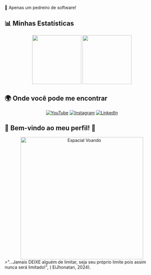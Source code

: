 👋 Apenas um pedreiro de software!



## 📊 Minhas Estatísticas

<div align="center">
  <img height="160" src="https://github-readme-stats.vercel.app/api?username=EiJhonatan&show_icons=true&hide_title=true&count_private=true&hide=prs&bg_color=1e1e2e&border_radius=10&border_color=4c566a&title_color=8fbcbb&text_color=d8dee9&icon_color=eb9326"/>
  <img height="160" src="https://github-readme-stats.vercel.app/api/top-langs/?username=EiJhonatan&layout=donut&bg_color=1e1e2e&border_color=4c566a&title_color=8fbcbb&text_color=d8dee9&icon_color=eb9326"/>
</div>

## 🌍 Onde você pode me encontrar
<div align="center">
  <a href="https://youtube.com/@eijhonatan"><img src="https://img.shields.io/badge/YouTube-FF0000?style=for-the-badge&logo=youtube&logoColor=white" alt="YouTube"></a>
  <a href="https://www.instagram.com/jhonyferreira17/"><img src="https://img.shields.io/badge/Instagram-E4405F?style=for-the-badge&logo=instagram&logoColor=white" alt="Instagram"></a>
  <a href="https://www.linkedin.com/in/eijhonatanferreira/"><img src="https://img.shields.io/badge/LinkedIn-0077B5?style=for-the-badge&logo=linkedin&logoColor=white" alt="LinkedIn"></a>
</div>

## 🎉 Bem-vindo ao meu perfil! 🎉
<div align="center">
  <img src="https://media2.giphy.com/media/v1.Y2lkPTc5MGI3NjExMTV2bnB4ems2amM2d3o4MGRjMnR4ZnZ1bmU1Znl6OTl1cWV0NWs0aSZlcD12MV9pbnRlcm5hbF9naWZfYnlfaWQmY3Q9Zw/TsO3cLxeE8DNsztZyv/giphy.gif" alt="Espacial Voando" width="400"/>
</div>
>"...Jamais DEIXE alguém de limitar, seja seu próprio limite pois assim nunca será limitado!", ( EiJhonatan, 2024).

